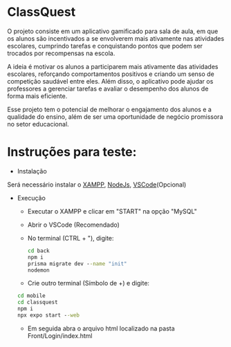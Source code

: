# ClassQuest 

 O projeto consiste em um aplicativo gamificado para sala de aula, em que os alunos são incentivados a se envolverem mais ativamente nas atividades escolares, cumprindo tarefas e conquistando pontos que podem ser trocados por recompensas na escola.

 A ideia é motivar os alunos a participarem mais ativamente das atividades escolares, reforçando comportamentos positivos e criando um senso de competição saudável entre eles. Além disso, o aplicativo pode ajudar os professores a gerenciar tarefas e avaliar o desempenho dos alunos de forma mais eficiente.

 Esse projeto tem o potencial de melhorar o engajamento dos alunos e a qualidade do ensino, além de ser uma oportunidade de negócio promissora no setor educacional.

# Instruções para teste: 

 
- Instalação

Será necessário instalar o [XAMPP](https://www.apachefriends.org/pt_br/index.html), [NodeJs](https://nodejs.org/en), [VSCode](https://code.visualstudio.com/download)(Opcional)

- Execução
   - Executar o XAMPP e clicar em "START" na opção "MySQL"
   - Abrir o VSCode (Recomendado)
   - No terminal (CTRL + "), digite:
     
     ```cmd
     cd back
     npm i
     prisma migrate dev --name "init"
     nodemon
     ```
    - Crie outro terminal (Símbolo de +) e digite:
      
     ```cmd
     cd mobile
     cd classquest
     npm i
     npx expo start --web
     ```
     - Em seguida abra o arquivo html localizado na pasta Front/Login/index.html

     
